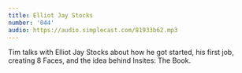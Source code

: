```yaml
---
title: Elliot Jay Stocks
number: '044'
audio: https://audio.simplecast.com/81933b62.mp3
---
```


Tim talks with Elliot Jay Stocks about how he got started, his first job, creating 8 Faces, and the idea behind Insites: The Book.

